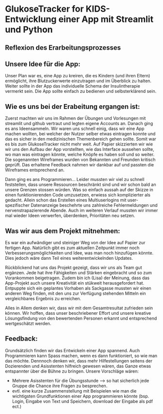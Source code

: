 # GlukoseTracker for KIDS- Entwicklung einer App mit Streamlit und Python
## Reflexion des Erarbeitungsprozesses

## Unsere Idee für die App:

Unser Plan war es, eine App zu kreiren, die es Kindern (und ihren Eltern) ermöglicht, ihre Blutzuckerwerte einzutragen und im Überblick zu halten. Weiter sollte in der App das individuelle Schema der Insulintherapie vermerkt sein. Die App sollte einfach zu bedienen und selbsterklärend sein.

## Wie es uns bei der Erabeitung ergangen ist:

Zuerst machten wir uns im Rahmen der Übungen und Vorlesungen mit streamlit und github vertraut und legten eigene Accounts an. Danach ging es ans Ideensammeln. Wir waren uns schnell einig, dass wir eine App machen wollten, bei welcher der Nutzer selber etwas eintragen konnte und das es sicher in den medizinischen Themenbereich gehen sollte. Somit war es bis zum GlukoseTracker nicht mehr weit. Auf Papier skizzierten wir wie wir uns den Aufbau der App vorstellten, wie das Interface aussehen sollte, wo man was eintragen könnte, welche Knöpfe es haben soll und so weiter. Die sogenannten Wireframes wurden von Bekannten und Freunden kritisch geprüft. Das erhaltene Feedback nahmen wir dankbar auf und passten die Wireframes entsprechend an. 

Dann ging es ans Programmieren... 
Leider mussten wir viel zu schnell feststellen, dass unsere Ressourcen beschränkt sind und wir schon bald an unsere Grenzen stossen würden. Was so einfach aussah auf der Skizze in einen funktionierenden Code umzusetzen, erwiess sich komplizierter als gedacht. Allein schon das Erstellen eines Multiuserlogins mit user-spezifischer Datenanzeige beschehrte uns zahlreiche Fehlermeldungen und nervenstrapazierende Abende. Auch im weiteren Verlauf mussten wir immer mal wieder Ideen verwerfen, überdenken, Prioritäten neu setzen.

## Was wir aus dem Projekt mitnehmen:

Es war ein aufwändiger und steiniger Weg von der Idee auf Papier zur fertigen App. Natürlich gibt es zum aktuellen Zeitpunkt immer noch Verbesserungsmöglichkeiten und Idee, was man noch hinzufügen könnte. Dies jedoch wäre dann Teil eines weiterentwickelnden Updates.

Rückblickend hat uns das Projekt gezeigt, dass wir uns als Team gut ergänzen. Jede hat ihre Fähigkeiten und Stärken eingebracht und so zum Vorankommen beigetragen. Zudem bin ich (Lisa) der Meinung, dass das App-Projekt auch unsere Kreativität ein stükweit herausgefordert hat. Entpuppte sich ein geplantes Vorhaben als Sackgasse mussten wir einen anderen Weg finden, mit den uns zur Verfügung stehenden Mitteln ein vergleichbares Ergebnis zu erreichen.

Alles in Allem denken wir, dass wir mit dem Gesamtresultat zufrieden sein können. Wir hoffen, dass unser beschriebener Effort und unsere kreative Lösungsfindung von den bewertenden Personen erkannt und entsprechend wertgeschätzt werden.


## Feedback:

Grundsätzlich finden wir das Entwickeln einer App spannend. Auch Programmieren kann Spass machen, wenn es dann funktioniert, so wie man das möchte. Dennnoch denken wir, dass mehr Hilfestellungen seitens der Dozierenden und Asisstenten hilfreich gewesen wären, das Ganze etwas entspannter über die Bühne zu bringen. 
Unsere Vorschläge wären:

- Mehrere Asisstenten für die Übungsstunde --> so hat sicherlich jede Gruppe die Chance ihre Fragen zu besprechen.
- evtl. eine kurze Zusammenstellung mit Beispielen wie man die wichtigsten Grundfunktionen einer App programmieren könnte (bsp. Login, Eingabe von Text und Speichern, download der Eingabe als pdf ect.)

